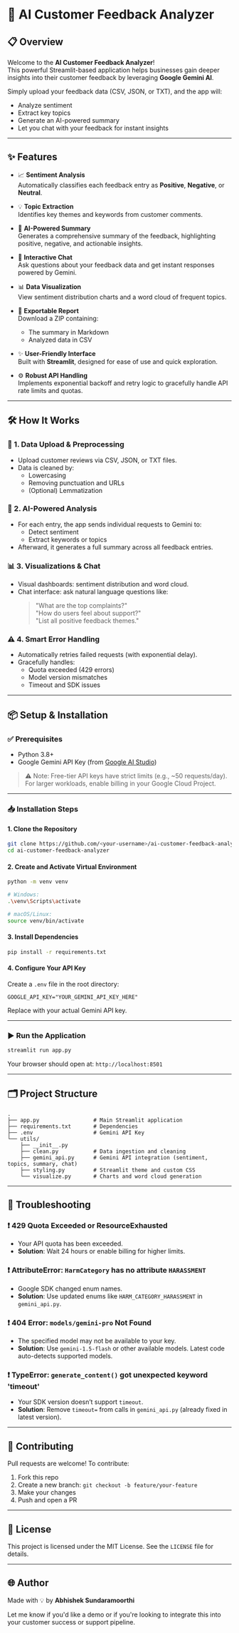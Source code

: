 # 🧠 AI Customer Feedback Analyzer

## 📋 Overview

Welcome to the **AI Customer Feedback Analyzer**!  
This powerful Streamlit-based application helps businesses gain deeper insights into their customer feedback by leveraging **Google Gemini AI**.

Simply upload your feedback data (CSV, JSON, or TXT), and the app will:

- Analyze sentiment
- Extract key topics
- Generate an AI-powered summary
- Let you chat with your feedback for instant insights

---

## ✨ Features

- 📈 **Sentiment Analysis**  
  Automatically classifies each feedback entry as **Positive**, **Negative**, or **Neutral**.

- 💡 **Topic Extraction**  
  Identifies key themes and keywords from customer comments.

- 📝 **AI-Powered Summary**  
  Generates a comprehensive summary of the feedback, highlighting positive, negative, and actionable insights.

- 💬 **Interactive Chat**  
  Ask questions about your feedback data and get instant responses powered by Gemini.

- 📊 **Data Visualization**  
  View sentiment distribution charts and a word cloud of frequent topics.

- 📁 **Exportable Report**  
  Download a ZIP containing:
  - The summary in Markdown
  - Analyzed data in CSV

- ✨ **User-Friendly Interface**  
  Built with **Streamlit**, designed for ease of use and quick exploration.

- ⚙️ **Robust API Handling**  
  Implements exponential backoff and retry logic to gracefully handle API rate limits and quotas.

---

## 🛠 How It Works

### 🔄 1. Data Upload & Preprocessing

- Upload customer reviews via CSV, JSON, or TXT files.
- Data is cleaned by:
  - Lowercasing
  - Removing punctuation and URLs
  - (Optional) Lemmatization

### 🤖 2. AI-Powered Analysis

- For each entry, the app sends individual requests to Gemini to:
  - Detect sentiment
  - Extract keywords or topics
- Afterward, it generates a full summary across all feedback entries.

### 📊 3. Visualizations & Chat

- Visual dashboards: sentiment distribution and word cloud.
- Chat interface: ask natural language questions like:
  > "What are the top complaints?"  
  > "How do users feel about support?"  
  > "List all positive feedback themes."

### ⚠️ 4. Smart Error Handling

- Automatically retries failed requests (with exponential delay).
- Gracefully handles:
  - Quota exceeded (429 errors)
  - Model version mismatches
  - Timeout and SDK issues

---

## 📦 Setup & Installation

### ✅ Prerequisites

- Python 3.8+
- Google Gemini API Key (from [Google AI Studio](https://aistudio.google.com))

> ⚠️ Note: Free-tier API keys have strict limits (e.g., ~50 requests/day). For larger workloads, enable billing in your Google Cloud Project.

---

### 📥 Installation Steps

#### 1. Clone the Repository

```bash
git clone https://github.com/<your-username>/ai-customer-feedback-analyzer.git
cd ai-customer-feedback-analyzer
````

#### 2. Create and Activate Virtual Environment

```bash
python -m venv venv

# Windows:
.\venv\Scripts\activate

# macOS/Linux:
source venv/bin/activate
```

#### 3. Install Dependencies

```bash
pip install -r requirements.txt
```

#### 4. Configure Your API Key

Create a `.env` file in the root directory:

```
GOOGLE_API_KEY="YOUR_GEMINI_API_KEY_HERE"
```

Replace with your actual Gemini API key.

---

### ▶️ Run the Application

```bash
streamlit run app.py
```

Your browser should open at: `http://localhost:8501`

---

## 🗂️ Project Structure

```
.
├── app.py                 # Main Streamlit application
├── requirements.txt       # Dependencies
├── .env                   # Gemini API Key
└── utils/
    ├── __init__.py
    ├── clean.py           # Data ingestion and cleaning
    ├── gemini_api.py      # Gemini API integration (sentiment, topics, summary, chat)
    ├── styling.py         # Streamlit theme and custom CSS
    └── visualize.py       # Charts and word cloud generation
```

---

## 🧩 Troubleshooting

### ❗ 429 Quota Exceeded or ResourceExhausted

* Your API quota has been exceeded.
* **Solution**: Wait 24 hours or enable billing for higher limits.

### ❗ AttributeError: `HarmCategory` has no attribute `HARASSMENT`

* Google SDK changed enum names.
* **Solution**: Use updated enums like `HARM_CATEGORY_HARASSMENT` in `gemini_api.py`.

### ❗ 404 Error: `models/gemini-pro` Not Found

* The specified model may not be available to your key.
* **Solution**: Use `gemini-1.5-flash` or other available models. Latest code auto-detects supported models.

### ❗ TypeError: `generate_content()` got unexpected keyword 'timeout'

* Your SDK version doesn’t support `timeout`.
* **Solution**: Remove `timeout=` from calls in `gemini_api.py` (already fixed in latest version).

---

## 🙌 Contributing

Pull requests are welcome!
To contribute:

1. Fork this repo
2. Create a new branch: `git checkout -b feature/your-feature`
3. Make your changes
4. Push and open a PR

---

## 📄 License

This project is licensed under the MIT License. See the `LICENSE` file for details.

---

## 🌐 Author

Made with 💡 by **Abhishek Sundaramoorthi**

Let me know if you'd like a demo or if you're looking to integrate this into your customer success or support pipeline.
